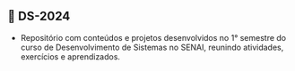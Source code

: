 ## 📂 DS-2024
- Repositório com conteúdos e projetos desenvolvidos no 1° semestre do curso de Desenvolvimento de Sistemas no SENAI, reunindo atividades, exercícios e aprendizados.
